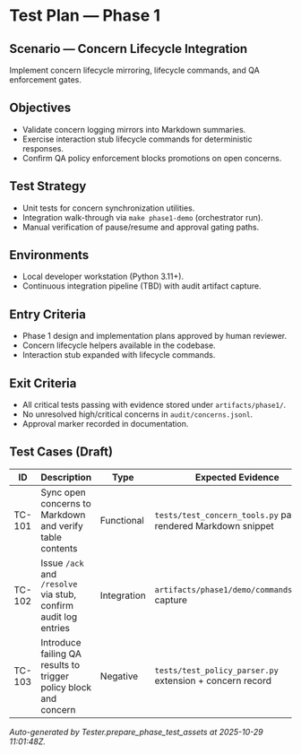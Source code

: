 # Test Plan — Phase 1

## Scenario — Concern Lifecycle Integration
Implement concern lifecycle mirroring, lifecycle commands, and QA enforcement gates.

## Objectives
- Validate concern logging mirrors into Markdown summaries.
- Exercise interaction stub lifecycle commands for deterministic responses.
- Confirm QA policy enforcement blocks promotions on open concerns.

## Test Strategy
- Unit tests for concern synchronization utilities.
- Integration walk-through via `make phase1-demo` (orchestrator run).
- Manual verification of pause/resume and approval gating paths.

## Environments
- Local developer workstation (Python 3.11+).
- Continuous integration pipeline (TBD) with audit artifact capture.

## Entry Criteria
- Phase 1 design and implementation plans approved by human reviewer.
- Concern lifecycle helpers available in the codebase.
- Interaction stub expanded with lifecycle commands.

## Exit Criteria
- All critical tests passing with evidence stored under `artifacts/phase1/`.
- No unresolved high/critical concerns in `audit/concerns.jsonl`.
- Approval marker recorded in documentation.

## Test Cases (Draft)
| ID | Description | Type | Expected Evidence |
| -- | ----------- | ---- | ----------------- |
| TC-101 | Sync open concerns to Markdown and verify table contents | Functional | `tests/test_concern_tools.py` pass + rendered Markdown snippet |
| TC-102 | Issue `/ack` and `/resolve` via stub, confirm audit log entries | Integration | `artifacts/phase1/demo/commands.jsonl` capture |
| TC-103 | Introduce failing QA results to trigger policy block and concern | Negative | `tests/test_policy_parser.py` extension + concern record |

_Auto-generated by Tester.prepare_phase_test_assets at 2025-10-29 11:01:48Z._
